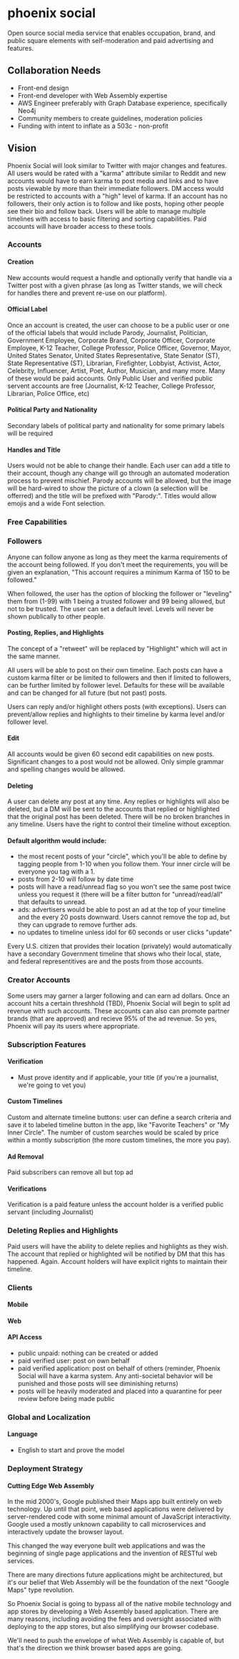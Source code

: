 # phoenix social
Open source social media service that enables occupation, brand, and public square elements with self-moderation and paid advertising and features.

## Collaboration Needs

* Front-end design
* Front-end developer with Web Assembly expertise
* AWS Engineer preferably with Graph Database experience, specifically Neo4j
* Community members to create guidelines, moderation policies
* Funding with intent to inflate as a 503c - non-profit

## Vision
Phoenix Social will look similar to Twitter with major changes and features. All users would be rated with a "karma" attribute similar to Reddit and new accounts would have to earn karma to post media and links and to have posts viewable by more than their immediate followers. DM access would be restricted to accounts with a "high" level of karma. If an account has no followers, their only action is to follow and like posts, hoping other people see their bio and follow back. Users will be able to manage multiple timelines with access to basic filtering and sorting capabilities. Paid accounts will have broader access to these tools.

### Accounts
#### Creation
New accounts would request a handle and optionally verify that handle via a Twitter post with a given phrase (as long as Twitter stands, we will check for handles there and prevent re-use on our platform).

#### Official Label
Once an account is created, the user can choose to be a public user or one of the official labels that would include Parody, Journalist, Politician, Government Employee, Corporate Brand, Corporate Officer, Corporate Employee, K-12 Teacher, College Professor, Police Officer, Governor, Mayor, United States Senator, United States Representative, State Senator (ST), State Representative (ST), Librarian, Firefighter, Lobbyist, Activist, Actor, Celebrity, Influencer, Artist, Poet, Author, Musician, and many more. Many of these would be paid accounts. Only Public User and verified public servent accounts are free (Journalist, K-12 Teacher, College Professor, Librarian, Police Office, etc)

#### Political Party and Nationality
Secondary labels of political party and nationality for some primary labels will be required

#### Handles and Title
Users would not be able to change their handle. Each user can add a title to their account, though any change will go through an automated moderation process to prevent mischief. Parody accounts will be allowed, but the image will be hard-wired to show the picture of a clown (a selection will be offerred) and the title will be prefixed with "Parody:". Titles would allow emojis and a wide Font selection.

### Free Capabilities

### Followers
Anyone can follow anyone as long as they meet the karma requirements of the account being followed. If you don't meet the requirements, you will be given an explanation, "This account requires a minimum Karma of 150 to be followed."

When followed, the user has the option of blocking the follower or "leveling" them from (1-99) with 1 being a trusted follower and 99 being allowed, but not to be trusted. The user can set a default level. Levels will never be shown publically to other people.

#### Posting, Replies, and Highlights
The concept of a "retweet" will be replaced by "Highlight" which will act in the same manner.

All users will be able to post on their own timeline. Each posts can have a custom karma filter or be limited to followers and then if limited to followers, can be further limited by follower level. Defaults for these will be available and can be changed for all future (but not past) posts.

Users can reply and/or highlight others posts (with exceptions). Users can prevent/allow replies and highlights to their timeline by karma level and/or follower level.

#### Edit
All accounts would be given 60 second edit capabilities on new posts. Significant changes to a post would not be allowed. Only simple grammar and spelling changes would be allowed.

#### Deleting
A user can delete any post at any time. Any replies or highlights will also be deleted, but a DM will be sent to the accounts that replied or highlighted that the original post has been deleted. There will be no broken branches in any timeline. Users have the right to control their timeline without exception.

#### Default algorithm would include:
- the most recent posts of your "circle", which you'll be able to define by tagging people from 1-10 when you follow them. Your inner circle will be everyone you tag with a 1.
- posts from 2-10 will follow by date time
- posts will have a read/unread flag so you won't see the same post twice unless you request it (there will be a filter button for "unread/read/all" that defaults to unread.
- ads: advertisers would be able to post an ad at the top of your timeline and the every 20 posts downward. Users cannot remove the top ad, but they can upgrade to remove further ads.
- no updates to timeline unless idol for 60 seconds or user clicks "update"

Every U.S. citizen that provides their location (privately) would automatically have a secondary Government timeline that shows who their local, state, and federal representitives are and the posts from those accounts.

### Creator Accounts
Some users may garner a larger following and can earn ad dollars. Once an account hits a certain threshhold (TBD), Phoenix Social will begin to split ad revenue with such accounts. These accounts can also can promote partner brands (that are approved) and recieve 95% of the ad revenue. So yes, Phoenix will pay its users where appropriate.

### Subscription Features
#### Verification
- Must prove identity and if applicable, your title (if you're a journalist, we're going to vet you)

#### Custom Timelines
Custom and alternate timeline buttons: user can define a search criteria and save it to labeled timeline button in the app, like "Favorite Teachers" or "My Inner Circle". The number of custom searches would be scaled by price within a montly subscription (the more custom timelines, the more you pay).

#### Ad Removal
Paid subscribers can remove all but top ad

#### Verifications
Verification is a paid feature unless the account holder is a verified public servant (including Journalist)

### Deleting Replies and Highlights
Paid users will have the ability to delete replies and highlights as they wish. The account that replied or highlighted will be notified by DM that this has happened. Again. Account holders will have explicit rights to maintain their timeline.

### Clients
#### Mobile
#### Web
#### API Access
- public unpaid: nothing can be created or added
- paid verified user: post on own behalf
- paid verified application: post on behalf of others (reminder, Phoenix Social will have a karma system. Any anti-societal behavior will be punished and those posts will see diminishing returns)
- posts will be heavily moderated and placed into a quarantine for peer review before being made public

### Global and Localization
#### Language
- English to start and prove the model

### Deployment Strategy
#### Cutting Edge Web Assembly
In the mid 2000's, Google published their Maps app built entirely on web technology. Up until that point, web based applications were delivered by server-rendered code with some minimal amount of JavaScript interactivity. Google used a mostly unknown capability to call microservices and interactively update the browser layout.

This changed the way everyone built web applications and was the beginning of single page applications and the invention of RESTful web services.

There are many directions future applications might be architectured, but it's our belief that Web Assembly will be the foundation of the next "Google Maps" type revolution.

So Phoenix Social is going to bypass all of the native mobile technology and app stores by developing a Web Assembly based application. There are many reasons, including avoiding the fees and oversight associated with deploying to the app stores, but also simplifying our browser codebase.

We'll need to push the envelope of what Web Assembly is capable of, but that's the direction we think browser based apps are going.